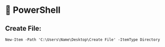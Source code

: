 # 🚀 PowerShell

## Create File:
```ps
New-Item -Path 'C:\Users\Name\Desktop\Create File' -ItemType Directory
```
